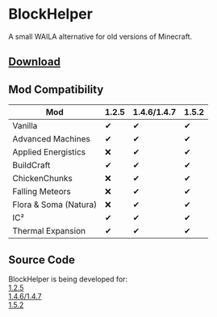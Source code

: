 # BlockHelper

A small WAILA alternative for old versions of Minecraft.

## [Download](https://www.curseforge.com/minecraft/mc-mods/block-helper)

## Mod Compatibility

| Mod | 1.2.5 | 1.4.6/1.4.7 | 1.5.2 |
| ------------- | ------------- | ----- | ----- |
| Vanilla | ✔ | ✔ | ✔ |
| Advanced Machines | ✔ | ✔ | ✔ |
| Applied Energistics | ❌ | ✔ | ✔ |
| BuildCraft | ✔ | ✔ | ✔ |
| ChickenChunks | ❌ | ✔ | ✔ |
| Falling Meteors | ❌ | ✔ | ✔ |
| Flora & Soma (Natura) | ❌ | ✔ | ✔ |
| IC² | ✔ | ✔ | ✔ |
| Thermal Expansion | ✔ | ✔ | ✔ |

## Source Code

BlockHelper is being developed for:<br>
[1.2.5](https://github.com/ThexXTURBOXx/BlockHelper/tree/1.2.5)<br>
[1.4.6/1.4.7](https://github.com/ThexXTURBOXx/BlockHelper/tree/1.4.7)<br>
[1.5.2](https://github.com/ThexXTURBOXx/BlockHelper/tree/1.5.2)<br>
